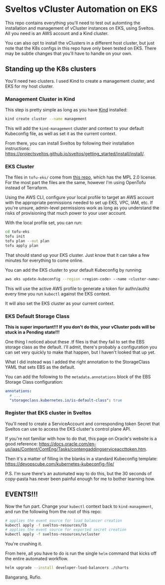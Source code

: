 # Sveltos vCluster Automation on EKS

This repo contains everything you'll need to test out automting the installation and management of vCluster instances on EKS, using Sveltos. All you need is an AWS account and a Kind cluster.

You can also opt to install the vClusters in a different host cluster, but just note that the K8s configs in this repo have only been tested on EKS. There may be subtle changes that you'll have to handle on your own.

## Standing up the K8s clusters

You'll need two clusters. I used Kind to create a management cluster, and EKS for my host cluster.

### Management Cluster in Kind

This step is pretty simple as long as you have [Kind](https://kind.sigs.k8s.io/docs/user/quick-start/) installed:

```sh
kind create cluster --name management
```

This will add the `kind-management` cluster and context to your default Kubeconfig file, as well as set it as the current context.

From there, you can install Sveltos by following their installation instructions: https://projectsveltos.github.io/sveltos/getting_started/install/install/.

### EKS Cluster

The files in `tofu-eks/` come from [this repo](https://github.com/hashicorp-education/learn-terraform-provision-eks-cluster), which has the MPL 2.0 license. For the most part the files are the same, however I'm using OpenTofu instead of Terraform.

Using the AWS CLI, configure your local profile to target an AWS account with the appropriate permissions needed to set up EKS, VPC, IAM, etc. If you're unsure, admin-level permissions work as long as you understand the risks of provisioning that much power to your user account.

With the local profile set, you can run:

```sh
cd tofu-eks
tofu init
tofu plan --out plan
tofu apply plan
```

That should stand up your EKS cluster. Just know that it can take a few minutes for everything to come online.

You can add the EKS cluster to your default Kubeconfig by running:

```sh
aws eks update-kubeconfig --region <region-code> --name <cluster-name>
```

This will use the active AWS profile to generate a token for authn/authz every time you run `kubectl` against the EKS context.

It will also set the EKS cluster as your current context.

### EKS Default Storage Class

**This is super important!!! If you don't do this, your vCluster pods will be stuck in a Pending state!!!**

One thing I noticed about these .tf files is that they fail to set the EBS storage class as the default. I'll admit, there's probably a configuration you can set very quickly to make that happen, but I haven't looked that up yet.

What I did instead was I added the right annotation to the StorageClass YAML that sets EBS as the default.

You can add the following to the `metadata.annotations` block of the EBS Storage Class configuration:

```yaml
annotations:
  # ...
  "storageclass.kubernetes.io/is-default-class": true
```

### Register that EKS cluster in Sveltos

You'll need to create a ServiceAccount and corresponding token Secret that Sveltos can use to access the EKS cluster's control plane API.

If you're not familiar with how to do that, this page on Oracle's website is a good reference: https://docs.oracle.com/en-us/iaas/Content/ContEng/Tasks/contengaddingserviceaccttoken.htm.

Then it's a matter of filling in the blanks in a standard Kubeconfig template: https://devopscube.com/kubernetes-kubeconfig-file/

P.S. I'm sure there's an automated way to do this, but the 30 seconds of copy-pasta has never been painful enough for me to bother learning how.

## EVENTS!!!

Now the fun part. Change your `kubectl` context back to `kind-management`, and run the following from the root of this repo:

```sh
# applies the event source for load balancer creation
kubectl apply -f sveltos-resources/lb
# applies the event source for exported secret creation
kubectl apply -f sveltos-resources/vcluster
```

You're crushing it.

From here, all you have to do is run the single `helm` command that kicks off the entire automated workflow.

```sh
helm upgrade --install developer-load-balancers ./charts
```

Bangarang, Rufio.
